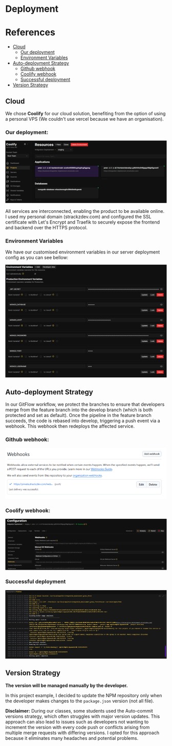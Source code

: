 # Deployment

# References
- [Cloud](#cloud)
  - [Our deployment](#our-deployment)
  - [Environment Variables](#environment-variables)
- [Auto-deployment Strategy](#auto-deployment-strategy)
  - [Github webhook](#github-webhook)
  - [Coolify webhook](#coolify-webhook)
  - [Successful deployment](#successful-deployment)
- [Version Strategy](#version-strategy)

## Cloud
We chose **Coolify** for our cloud solution, benefiting from the option of using a personal VPS (We couldn't use vercel because we have an organisation).

### **Our deployment:**
![Image placeholder](img/coolify_deployment.png)

All services are interconnected, enabling the product to be available online. I used my personal domain (strackzdev.com) and configured the SSL certificate with Let's Encrypt and Traefik to securely expose the frontend and backend over the HTTPS protocol.

### **Environment Variables**
We have our customised environment variables in our server deployment config as you can see bellow:

![Image placeholder](img/env_variables.png)


## Auto-deployment Strategy
In our GitFlow workflow, we protect the branches to ensure that developers merge from the feature branch into the develop branch (which is both protected and set as default). Once the pipeline in the feature branch succeeds, the code is rebased into develop, triggering a push event via a webhook. This webhook then redeploys the affected service.

### **Github webhook:**
![Image placeholder](img/webhook_github.png)

### **Coolify webhook:**
![Image placeholder](img/webhook_coolify.png)

### **Successful deployment**
![Image placeholder](img/successful_deployment.png)

## Version Strategy

**The version will be managed manually by the developer.**

In this project example, I decided to update the NPM repository only when the developer makes changes to the `package.json` version (not all file).

**Disclaimer:** During our classes, some students used the Auto-commit versions strategy, which often struggles with major version updates. This approach can also lead to issues such as developers not wanting to increment the version with every code push or conflicts arising from multiple merge requests with differing versions. I opted for this approach because it eliminates many headaches and potential problems.